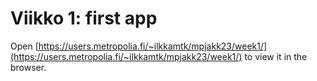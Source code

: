 # Viikko 1: first app

Open [https://users.metropolia.fi/~ilkkamtk/mpjakk23/week1/](https://users.metropolia.fi/~ilkkamtk/mpjakk23/week1/) to view it in the browser.
